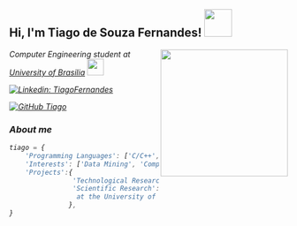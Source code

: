 <h2> Hi, I'm Tiago de Souza Fernandes! <img src="https://64.media.tumblr.com/b79f5a5046c6143bcaf294da73a31250/tumblr_n5c8uzsfw01ta6kmeo1_400.gif" width="50"></h2>

<img align='right' src="https://media.giphy.com/media/xUA7bdpLxQhsSQdyog/giphy.gif" width="230">

<p><em>Computer Engineering student at <a href="http://www.unb.br">University of Brasilia</a> <img src="https://asmetro.org.br/portalsn/wp-content/uploads/2016/11/UnB.png" width="30"></br>

[![Linkedin: TiagoFernandes](https://img.shields.io/badge/-TiagoFernandes-blue?style=flat-square&logo=Linkedin&logoColor=white&link=https://www.linkedin.com/in/tiago-de-souza-fernandes-7335b5117/)](https://www.linkedin.com/in/tiago-de-souza-fernandes-7335b5117/)

[![GitHub Tiago](https://img.shields.io/github/followers/Tiagosf00?label=follow&style=social)](https://github.com/Tiagosf00)


### About me

```javascript
tiago = {
    'Programming Languages': ['C/C++', 'Python', 'Matlab/Octave', 'HTML', 'Dart', 'JavaScript'],
    'Interests': ['Data Mining', 'Competitive Programming', 'Software Engineering'],
    'Projects':{
                'Technological Research': 'Python Package Development for Migration between Electronic Judges',
                'Scientific Research': 'Data Mining for Analysis of Trajectories of Undergraduate Students \
                 at the University of Brasília',
               },
}
```
